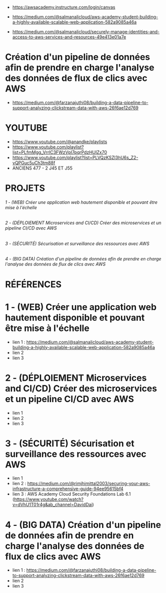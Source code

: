 - https://awsacademy.instructure.com/login/canvas



- https://medium.com/@salmanalicloud/aws-academy-student-building-a-highly-available-scalable-web-application-582a9085a46a
- https://medium.com/@salmanalicloud/securely-manage-identities-and-access-to-aws-services-and-resources-49e413e01a7e

# Création d'un pipeline de données afin de prendre en charge l'analyse des données de flux de clics avec AWS
- https://medium.com/@farzanajuthi08/building-a-data-pipeline-to-support-analyzing-clickstream-data-with-aws-26f6ae12d769
  
# YOUTUBE
- https://www.youtube.com/@anandke/playlists
- https://www.youtube.com/playlist?list=PLfmMgg_VrrlC3FWzVpI7pqrPdzHUIZx70
- https://www.youtube.com/playlist?list=PLVQzKSZl3hU6s_Z2-vQPGuc5uCh3tm88f
- ANCIENS 477 - 2 J45 ET J55


# PROJETS

###### 1 - (WEB) Créer une application web hautement disponible et pouvant être mise à l'échelle
###### 2 - (DÉPLOIEMENT Microservices and CI/CD) Créer des microservices et un pipeline CI/CD avec AWS
###### 3 - (SÉCURITÉ) Sécurisation et surveillance des ressources avec AWS
###### 4 - (BIG DATA) Création d'un pipeline de données afin de prendre en charge l'analyse des données de flux de clics avec AWS

# RÉFÉRENCES

# 1 - (WEB) Créer une application web hautement disponible et pouvant être mise à l'échelle
- lien 1 : https://medium.com/@salmanalicloud/aws-academy-student-building-a-highly-available-scalable-web-application-582a9085a46a
- lien 2
- lien 3
# 2 - (DÉPLOIEMENT Microservices and CI/CD) Créer des microservices et un pipeline CI/CD avec AWS
- lien 1
- lien 2
- lien 3
# 3 - (SÉCURITÉ) Sécurisation et surveillance des ressources avec AWS
- lien 1
- lien 2 : https://medium.com/@rimjhimittal2003/securing-your-aws-infrastructure-a-comprehensive-guide-94ee95615bf4
- lien 3 : AWS Academy Cloud Security Foundations Lab 6.1 (https://www.youtube.com/watch?v=dVhU1T01r4g&ab_channel=DavidDai)
# 4 - (BIG DATA) Création d'un pipeline de données afin de prendre en charge l'analyse des données de flux de clics avec AWS
- lien 1 : https://medium.com/@farzanajuthi08/building-a-data-pipeline-to-support-analyzing-clickstream-data-with-aws-26f6ae12d769
- lien 2
- lien 3
